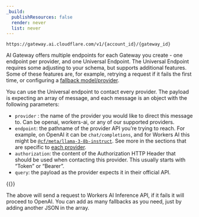 ```yaml
---
_build:
  publishResources: false
  render: never
  list: never
---
```


`https://gateway.ai.cloudflare.com/v1/{account_id}/{gateway_id}`

AI Gateway offers multiple endpoints for each Gateway you create - one endpoint per provider, and one Universal Endpoint. The Universal Endpoint requires some adjusting to your schema, but supports additional features. Some of these features are, for example, retrying a request if it fails the first time, or configuring a [fallback model/provider](/ai-gateway/configuration/fallbacks/).

You can use the Universal endpoint to contact every provider. The payload is expecting an array of message, and each message is an object with the following parameters:

* `provider` : the name of the provider you would like to direct this message to. Can be openai, workers-ai, or any of our supported providers.
* `endpoint`: the pathname of the provider API you’re trying to reach. For example, on OpenAI it can be `chat/completions`, and for Workers AI this might be [`@cf/meta/llama-3-8b-instruct`](/workers-ai/models/llama-3-8b-instruct/). See more in the sections that are specific to [each provider](/ai-gateway/providers/).
* `authorization`: the content of the Authorization HTTP Header that should be used when contacting this provider. This usually starts with “Token” or “Bearer”.
* `query`: the payload as the provider expects it in their official API.


{{<render file="_universal-gateway-example.md">}}

The above will send a request to Workers AI Inference API, if it fails it will proceed to OpenAI. You can add as many fallbacks as you need, just by adding another JSON in the array.
